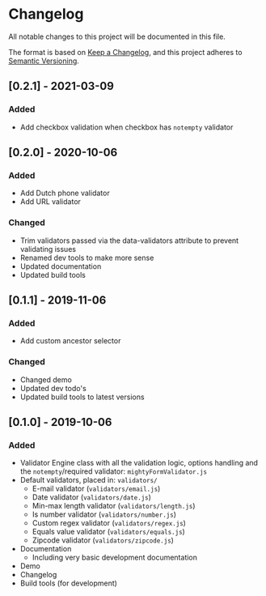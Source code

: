 # Changelog

All notable changes to this project will be documented in this file.

The format is based on [Keep a Changelog](https://keepachangelog.com/en/1.0.0/),
and this project adheres to [Semantic Versioning](https://semver.org/spec/v2.0.0.html).


## [0.2.1] - 2021-03-09

### Added
- Add checkbox validation when checkbox has `notempty` validator


## [0.2.0] - 2020-10-06

### Added

- Add Dutch phone validator
- Add URL validator

### Changed

- Trim validators passed via the data-validators attribute to prevent validating issues
- Renamed dev tools to make more sense
- Updated documentation
- Updated build tools

## [0.1.1] - 2019-11-06

### Added

- Add custom ancestor selector

### Changed

- Changed demo
- Updated dev todo's
- Updated build tools to latest versions

## [0.1.0] - 2019-10-06

### Added

- Validator Engine class with all the validation logic, options handling and the `notempty`/required validator: `mightyFormValidator.js`
- Default validators, placed in: `validators/`
  - E-mail validator (`validators/email.js`)
  - Date validator (`validators/date.js`)
  - Min-max length validator (`validators/length.js`)
  - Is number validator (`validators/number.js`)
  - Custom regex validator (`validators/regex.js`)
  - Equals value validator (`validators/equals.js`)
  - Zipcode validator (`validators/zipcode.js`)
- Documentation
  - Including very basic development documentation
- Demo
- Changelog
- Build tools (for development)
